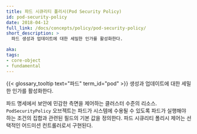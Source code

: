 ```yaml
---
title: 파드 시큐리티 폴리시(Pod Security Policy)
id: pod-security-policy
date: 2018-04-12
full_link: /docs/concepts/policy/pod-security-policy/
short_description: >
  파드 생성과 업데이트에 대한 세밀한 인가를 활성화한다.

aka: 
tags:
- core-object
- fundamental
---
```

 {{< glossary_tooltip text="파드" term_id="pod" >}} 생성과 업데이트에 대한 세밀한 인가를 활성화한다.

<!--more--> 

파드 명세에서 보안에 민감한 측면을 제어하는 클러스터 수준의 리소스. `PodSecurityPolicy` 오브젝트는 파드가 시스템에 수용될 수 있도록 파드가 실행해야 하는 조건의 집합과 관련된 필드의 기본 값을 정의한다. 파드 시큐리티 폴리시 제어는 선택적인 어드미션 컨트롤러로서 구현된다.

